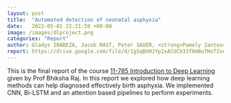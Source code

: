 ```yaml
---
layout: post
title:  "Automated detection of neonatal asphyxia"
date:   2022-05-01 22:21:59 +00:00
image: /images/dlproject.png
categories: "Report"
author: Gladys INABEZA, Jacob RAST, Peter SAUER, <strong>Pamely Zantou</strong>
report: https://drive.google.com/file/d/1gSqBXHJYp2xACUCb33f0mBuTHoTZvnIt/view?usp=sharing
---
```

This is the final report of the course [11-785 Introduction to Deep Learning](https://deeplearning.cs.cmu.edu/F22/index.html) given by Prof Bhiksha Raj. In this report we explored how deep learning methods can help diagnosed effectively birth asphyxia. We implemented CNN, Bi-LSTM and an attention based pipelines to perform experiments. 
